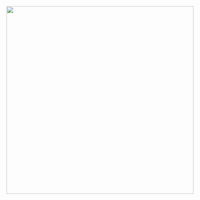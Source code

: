 <div align="center"> 
  <img src="https://media.tenor.com/iHOlMUuKOYoAAAAM/internet-south-park.gif" width="500" height="500" /> 
</div>
